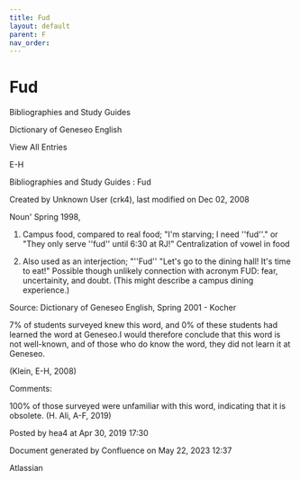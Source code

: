 ```yaml
---
title: Fud
layout: default
parent: F
nav_order:
---
```


# Fud

Bibliographies and Study Guides

Dictionary of Geneseo English

View All Entries

E-H

Bibliographies and Study Guides : Fud

Created by  Unknown User (crk4), last modified on Dec 02, 2008

Noun' Spring 1998, 

1. Campus food, compared to real food; &quot;I'm starving; I need ''fud''.&quot; or &quot;They only serve ''fud'' until 6:30 at RJ!&quot; Centralization of vowel in food 

2. Also used as an interjection; &quot;''Fud'' &quot;Let's go to the dining hall! It's time to eat!&quot; Possible though unlikely connection with acronym FUD: fear, uncertainity, and doubt. (This might describe a campus dining experience.) 

Source: Dictionary of Geneseo English, Spring 2001 - Kocher

7% of students surveyed knew this word, and 0% of these students had learned the word at Geneseo.I would therefore conclude that this word is not well-known, and of those who do know the word, they did not learn it at Geneseo.

(Klein, E-H, 2008)

Comments:

100% of those surveyed were unfamiliar with this word, indicating that it is obsolete. (H. Ali, A-F, 2019)

Posted by hea4 at Apr 30, 2019 17:30

Document generated by Confluence on May 22, 2023 12:37

Atlassian
